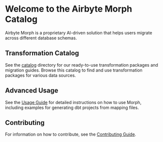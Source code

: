 # Welcome to the Airbyte Morph Catalog

Airbyte Morph is a proprietary AI-driven solution that helps users migrate across different database schemas.

## Transformation Catalog

See the [catalog](catalog/README.md) directory for our ready-to-use transformation packages and migration guides. Browse this catalog to find and use transformation packages for various data sources.

## Advanced Usage

See the [Usage Guide](docs/USAGE.md) for detailed instructions on how to use Morph, including examples for generating dbt projects from mapping files.

## Contributing

For information on how to contribute, see the [Contributing Guide](./docs/CONTRIBUTING.md).
